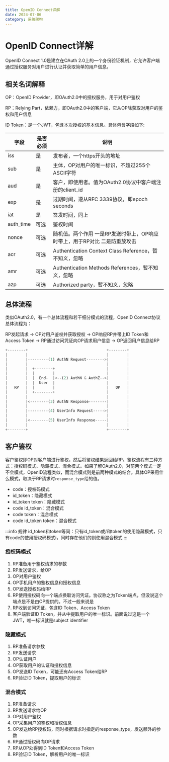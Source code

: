 ```yaml
---
title: OpenID Connect详解
date: 2024-07-06
category: 系统架构
---
```


# OpenID Connect详解

OpenID Connect 1.0是建立在OAuth 2.0上的一个身份验证机制，它允许客户端通过授权服务对用户进行认证并获取简单的用户信息。

## 相关名词解释

OP：OpenID Provider，即OAuth2.0中的授权服务，用于对用户鉴权

RP：Relying Part，依赖方，即OAuth2.0中的客户端，它从OP除获取对用户的鉴权和用户信息

ID Token：是一个JWT，包含本次授权的基本信息。具体包含字段如下:

| 字段      | 是否必须 | 说明                                                                         |
|-----------|----------|------------------------------------------------------------------------------|
| iss       | 是       | 发布者，一个https开头的地址                                                  |
| sub       | 是       | 主体，OP对用户的唯一标识，不超过255个ASCII字符                               |
| aud       | 是       | 客户，即使用者。值为OAuth2.0协议中客户端注册的client_id                      |
| exp       | 是       | 过期时间，遵从RFC 3339协议，即epoch seconds                                  |
| iat       | 是       | 签发时间，同上                                                               |
| auth_time | 可选     | 鉴权时间                                                                     |
| nonce     | 可选     | 随机值。两个作用  一是RP发送时带上，OP响应时带上，用于RP对比  二是防重放攻击 |
| acr       | 可选     | Authentication Context Class Reference，暂不知义，忽略                       |
| amr       | 可选     | Authentication Methods References，暂不知义，忽略                            |
| azp       | 可选     | Authorized party，暂不知义，忽略                                             |

## 总体流程

类似OAuth2.0，有一个总体流程和若干细分模式的流程，OpenID Connect协议总体流程为：

RP发起请求 -> OP对用户鉴权并获取授权 -> OP响应RP并带上ID Token和Access Token -> RP通过访问凭证向OP请求用户信息 -> OP返回用户信息给RP

```javascript
+--------+                                   +--------+
|        |                                   |        |
|        |---------(1) AuthN Request-------->|        |
|        |                                   |        |
|        |  +--------+                       |        |
|        |  |        |                       |        |
|        |  |  End-  |<--(2) AuthN & AuthZ-->|        |
|        |  |  User  |                       |        |
|   RP   |  |        |                       |   OP   |
|        |  +--------+                       |        |
|        |                                   |        |
|        |<--------(3) AuthN Response--------|        |
|        |                                   |        |
|        |---------(4) UserInfo Request----->|        |
|        |                                   |        |
|        |<--------(5) UserInfo Response-----|        |
|        |                                   |        |
+--------+                                   +--------+
```

## 客户鉴权

客户鉴权即OP对客户端进行鉴权，然后将鉴权结果返回给RP。鉴权流程有三种方式：授权码模式、隐藏模式、混合模式。如果了解OAuth2.0，对前两个模式一定不会模式，OpenID流程类似，而混合模式则是前两种模式的结合。具体OP采用什么模式，取决于RP请求时`response_type`给的值。

- code：授权码模式
- id_token：隐藏模式
- id_token token：隐藏模式
- code id_token：混合模式
- code token：混合模式
- code id_token token：混合模式

:::info 规律
id_token和token等同：只有id_token或/和token的使用隐藏模式，只有code的使用授权码模式i，同时存在他们的则使用混合模式
:::

### 授权码模式

1. RP准备用于鉴权请求的参数
2. RP发送请求，给OP
3. OP对用户鉴权
4. OP手机用户的鉴权信息和授权信息
5. OP发送授权码给RP
6. RP使用授权码向一个端点换取访问凭证。协议称之为Token端点，但没说这个端点是不是由OP提供的。不过一般来说是
7. RP收到访问凭证，包含ID Token、Access Token
8. 客户端验证ID Token，并从中提取用户的唯一标识。前面说过这是一个JWT，唯一标识就是subject identifier

### 隐藏模式

1. RP准备请求参数
2. RP发送请求
3. OP认证用户
4. OP获取用户的认证和授权信息
5. OP发送ID Token，可能还有Access Token给RP
6. RP验证ID Token，提取用户的标识

### 混合模式

1. RP准备请求
2. RP发送请求给OP
3. OP对用户鉴权
4. OP采集用户的鉴权和授权信息
5. OP发送给RP授权码，同时根据请求时指定的response_type，发送额外的参数
6. RP通过授权码向OP请求
7. RP从OP处得到ID Token和Access Token
8. RP验证ID Token，解析用户的唯一标识
